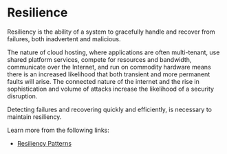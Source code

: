 # Resilience

Resiliency is the ability of a system to gracefully handle and recover from failures, both inadvertent and malicious.

The nature of cloud hosting, where applications are often multi-tenant, use shared platform services, compete for resources and bandwidth, communicate over the Internet, and run on commodity hardware means there is an increased likelihood that both transient and more permanent faults will arise. The connected nature of the internet and the rise in sophistication and volume of attacks increase the likelihood of a security disruption.

Detecting failures and recovering quickly and efficiently, is necessary to maintain resiliency.

Learn more from the following links:

- [Resiliency Patterns](https://learn.microsoft.com/en-us/azure/architecture/framework/resiliency/reliability-patterns#resiliency)
